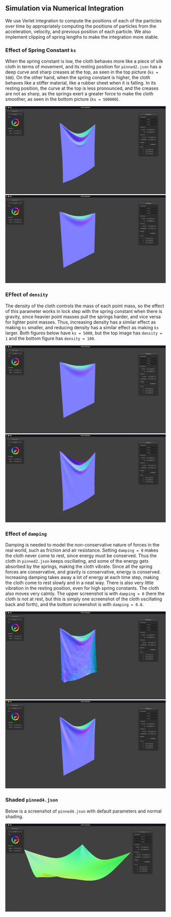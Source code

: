 ## Simulation via Numerical Integration

We use Verlet integration to compute the positions of each of the
particles over time by appropriately computing the positions of
particles from the acceleration, velocity, and previous position of
each particle. We also implement clipping of spring lengths to make
the integration more stable.

### Effect of Spring Constant `ks`

When the spring constant is low, the cloth behaves more like a piece
of silk cloth in terms of movement, and its resting position for
`pinned2.json` has a deep curve and sharp creases at the top, as seen
in the top picture (`ks = 500`). On the other hand, when the spring
constant is higher, the cloth behaves like a stiffer material, like a
rubber sheet when it is falling. In its resting position, the curve at
the top is less pronounced, and the creases are not as sharp, as the
springs exert a greater force to make the cloth smoother, as seen in
the bottom picture (`ks = 500000`).

![ks_500](assets/img/p4_2_1_ks_500.png)
![ks_50000](assets/img/p4_2_1_ks_50000.png)

### EFfect of `density`

The density of the cloth controls the mass of each point mass, so the
effect of this parameter works in lock step with the spring constant
when there is gravity, since heavier point masses pull the springs
harder, and vice versa for lighter point masses. Thus, increasing
density has a similar effect as making `ks` smaller, and reducing
density has a similar effect as making `ks` larger. Both figures below
have `ks = 5000`, but the top image has `density = 1` and the bottom
figure has `density = 100`.

![density 1](assets/img/p4_2_1_density_1.png)
![density 100](assets/img/p4_2_1_density_100.png)

### Effect of `damping`

Damping is needed to model the non-conservative nature of forces in
the real world, such as friction and air resistance. Setting `damping
= 0` makes the cloth never come to rest, since energy must be
conserved. Thus the cloth in `pinned2.json` keeps oscillating, and
some of the energy gets absorbed by the springs, making the cloth
vibrate. Since all the spring forces are conservative, and gravity is
conservative, energy is conserved. Increasing damping takes away a lot
of energy at each time step, making the cloth come to rest slowly and
in a neat way. There is also very little vibration in the resting
position, even for high spring constants. The cloth also moves very
calmly. The upper screenshot is with `damping = 0` (here the cloth is
not at rest, but this is simply one screenshot of the cloth
oscillating back and forth), and the bottom
screenshot is with `damping = 0.8`.

![damping 0](assets/img/p4_2_1_damping_0.png)
![damping 0.8](assets/img/p4_2_1_damping_08.png)

### Shaded `pinned4.json`

Below is a screenshot of `pinned4.json` with default parameters and
normal shading.

![pinned4 default](assets/img/p4_2_2_default.png)
